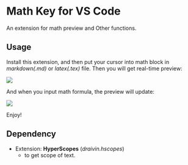 # Math Key for VS Code

An extension for math preview and Other functions.

## Usage

Install this extension, and then put your cursor into math block in *markdown(.md)* or *latex(.tex)* file. Then you will get real-time preview:

![](https://github.com/yfzhao20/vscode-mathkey/blob/main/image/test1.gif)

And when you input math formula, the preview will update:

![](https://github.com/yfzhao20/vscode-mathkey/blob/main/image/test2.gif)


Enjoy!

## Dependency

- Extension: **HyperScopes** (*draivin.hscopes*) 
    - to get scope of text.

